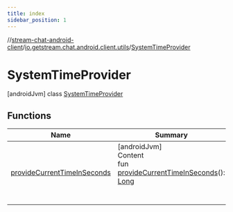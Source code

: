 ```yaml
---
title: index
sidebar_position: 1
---
```

//[stream-chat-android-client](../../../index.md)/[io.getstream.chat.android.client.utils](../index.md)/[SystemTimeProvider](index.md)



# SystemTimeProvider  
 [androidJvm] class [SystemTimeProvider](index.md)   


## Functions  
  
|  Name |  Summary | 
|---|---|
| <a name="io.getstream.chat.android.client.utils/SystemTimeProvider/provideCurrentTimeInSeconds/#/PointingToDeclaration/"></a>[provideCurrentTimeInSeconds](provideCurrentTimeInSeconds.md)| <a name="io.getstream.chat.android.client.utils/SystemTimeProvider/provideCurrentTimeInSeconds/#/PointingToDeclaration/"></a>[androidJvm]  <br/>Content  <br/>fun [provideCurrentTimeInSeconds](provideCurrentTimeInSeconds.md)(): [Long](https://kotlinlang.org/api/latest/jvm/stdlib/kotlin/-long/index.html)  <br/><br/><br/>|

